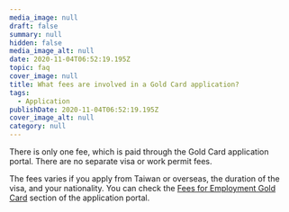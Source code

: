 ```yaml
---
media_image: null
draft: false
summary: null
hidden: false
media_image_alt: null
date: 2020-11-04T06:52:19.195Z
topic: faq
cover_image: null
title: What fees are involved in a Gold Card application?
tags:
  - Application
publishDate: 2020-11-04T06:52:19.195Z
cover_image_alt: null
category: null
---
```


There is only one fee, which is paid through the Gold Card application portal. There are no separate visa or work permit fees.

The fees varies if you apply from Taiwan or overseas, the duration of the visa, and your nationality. You can check the [Fees for Employment Gold Card](https://coa.immigration.gov.tw/coa-frontend/four-in-one/entry/golden-card) section of the application portal.